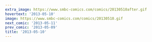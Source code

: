 ```yaml
---
extra_image: https://www.smbc-comics.com/comics/20130510after.gif
hovertext: '2013-05-10'
image: https://www.smbc-comics.com/comics/20130510.gif
next_comic: '2013-05-11'
prev_comic: '2013-05-09'
title: '2013-05-10'
---
```


